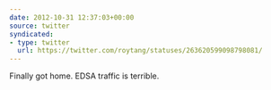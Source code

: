 ```yaml
---
date: 2012-10-31 12:37:03+00:00
source: twitter
syndicated:
- type: twitter
  url: https://twitter.com/roytang/statuses/263620599098798081/
---
```


Finally got home. EDSA traffic is terrible.
